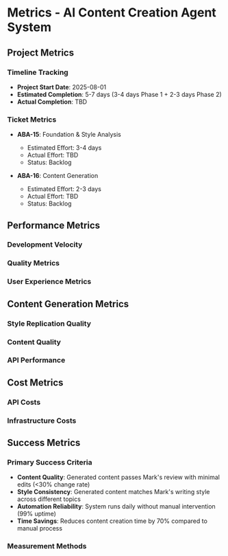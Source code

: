 # Metrics - AI Content Creation Agent System

## Project Metrics

### Timeline Tracking
- **Project Start Date**: 2025-08-01
- **Estimated Completion**: 5-7 days (3-4 days Phase 1 + 2-3 days Phase 2)
- **Actual Completion**: TBD

### Ticket Metrics
- **ABA-15**: Foundation & Style Analysis
  - Estimated Effort: 3-4 days
  - Actual Effort: TBD
  - Status: Backlog

- **ABA-16**: Content Generation
  - Estimated Effort: 2-3 days
  - Actual Effort: TBD
  - Status: Backlog

## Performance Metrics

### Development Velocity
<!-- Track development speed and productivity -->

### Quality Metrics
<!-- Track code quality, testing coverage, etc. -->

### User Experience Metrics
<!-- Track user satisfaction, usability, etc. -->

## Content Generation Metrics

### Style Replication Quality
<!-- Track how well the AI replicates Mark's writing style -->

### Content Quality
<!-- Track content quality scores and user feedback -->

### API Performance
<!-- Track OpenAI API response times and reliability -->

## Cost Metrics

### API Costs
<!-- Track OpenAI API usage and costs -->

### Infrastructure Costs
<!-- Track Vercel and other infrastructure costs -->

## Success Metrics

### Primary Success Criteria
- **Content Quality**: Generated content passes Mark's review with minimal edits (<30% change rate)
- **Style Consistency**: Generated content matches Mark's writing style across different topics
- **Automation Reliability**: System runs daily without manual intervention (99% uptime)
- **Time Savings**: Reduces content creation time by 70% compared to manual process

### Measurement Methods
<!-- Document how each success metric will be measured --> 